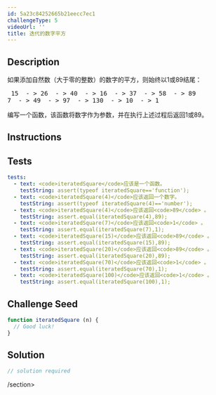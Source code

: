 ```yaml
---
id: 5a23c84252665b21eecc7ec1
challengeType: 5
videoUrl: ''
title: 迭代的数字平方
---
```


## Description
<section id="description">如果添加自然数（大于零的整数）的数字的平方，则始终以1或89结尾： <pre> 15  - &gt; 26  - &gt; 40  - &gt; 16  - &gt; 37  - &gt; 58  - &gt; 89
7  - &gt; 49  - &gt; 97  - &gt; 130  - &gt; 10  - &gt; 1 </pre>编写一个函数，该函数将数字作为参数，并在执行上述过程后返回1或89。 </section>

## Instructions
<section id="instructions">
</section>

## Tests
<section id='tests'>

```yml
tests:
  - text: <code>iteratedSquare</code>应该是一个函数。
    testString: assert(typeof iteratedSquare=='function');
  - text: <code>iteratedSquare(4)</code>应该返回一个数字。
    testString: assert(typeof iteratedSquare(4)=='number');
  - text: <code>iteratedSquare(4)</code>应该返回<code>89</code> 。
    testString: assert.equal(iteratedSquare(4),89);
  - text: <code>iteratedSquare(7)</code>应该返回<code>1</code> 。
    testString: assert.equal(iteratedSquare(7),1);
  - text: <code>iteratedSquare(15)</code>应该返回<code>89</code> 。
    testString: assert.equal(iteratedSquare(15),89);
  - text: <code>iteratedSquare(20)</code>应该返回<code>89</code> 。
    testString: assert.equal(iteratedSquare(20),89);
  - text: <code>iteratedSquare(70)</code>应该返回<code>1</code> 。
    testString: assert.equal(iteratedSquare(70),1);
  - text: <code>iteratedSquare(100)</code>应该返回<code>1</code> 。
    testString: assert.equal(iteratedSquare(100),1);

```

</section>

## Challenge Seed
<section id='challengeSeed'>

<div id='js-seed'>

```js
function iteratedSquare (n) {
  // Good luck!
}

```

</div>



</section>

## Solution
<section id='solution'>

```js
// solution required
```

/section>
